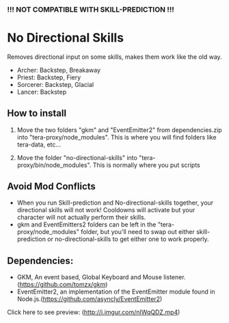 ### **!!! NOT COMPATIBLE WITH SKILL-PREDICTION !!!**


# No Directional Skills

Removes directional input on some skills, makes them work like the old way.
- Archer: Backstep, Breakaway
- Priest: Backstep, Fiery
- Sorcerer: Backstep, Glacial
- Lancer: Backstep


## How to install

1. Move the two folders "gkm" and "EventEmitter2" from dependencies.zip into "tera-proxy/node_modules". 
This is where you will find folders like tera-data, etc...

2. Move the folder "no-directional-skills" into "tera-proxy/bin/node_modules".
This is normally where you put scripts


## Avoid Mod Conflicts

- When you run Skill-prediction and No-directional-skills together, your directional skills will not work! Cooldowns will activate but your character will not actually perform their skills.
- gkm and EventEmitters2 folders can be left in the "tera-proxy/node_modules" folder, but you'll need to swap out either skill-prediction or no-directional-skills to get either one to work properly.


## Dependencies:

- GKM, An event based, Global Keyboard and Mouse listener. (https://github.com/tomzx/gkm) 
- EventEmitter2, an implementation of the EventEmitter module found in Node.js.(https://github.com/asyncly/EventEmitter2)


Click here to see preview: (http://i.imgur.com/nIWqQDZ.mp4)
